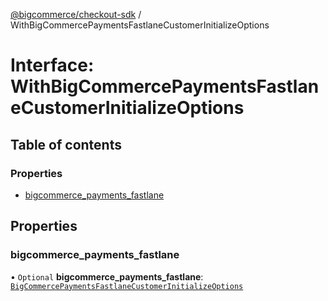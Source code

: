 [@bigcommerce/checkout-sdk](../README.md) / WithBigCommercePaymentsFastlaneCustomerInitializeOptions

# Interface: WithBigCommercePaymentsFastlaneCustomerInitializeOptions

## Table of contents

### Properties

- [bigcommerce_payments_fastlane](WithBigCommercePaymentsFastlaneCustomerInitializeOptions.md#bigcommerce_payments_fastlane)

## Properties

### bigcommerce\_payments\_fastlane

• `Optional` **bigcommerce\_payments\_fastlane**: [`BigCommercePaymentsFastlaneCustomerInitializeOptions`](BigCommercePaymentsFastlaneCustomerInitializeOptions.md)
